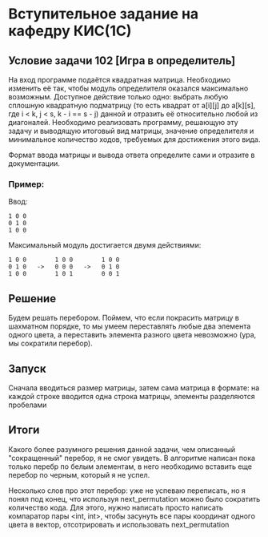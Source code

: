 # Вступительное задание на кафедру КИС(1С)

## Условие задачи 102 [Игра в определитель]

На вход программе подаётся квадратная матрица. Необходимо изменить её так, чтобы модуль определителя оказался максимально возможным.
Доступное действие только одно: выбрать любую сплошную квадратную подматрицу (то есть квадрат от a[i][j] до a[k][s], где i < k, j < s, k - i == s - j) данной и отразить её относительно любой из диагоналей.
Необходимо реализовать программу, решающую эту задачу и выводящую итоговый вид матрицы, значение определителя и минимальное количество ходов, требуемых для достижения этого вида.

Формат ввода матрицы и вывода ответа определите сами и отразите в документации.
### Пример:
Ввод:
```
1 0 0
0 1 0
1 0 0
```
Максимальный модуль достигается двумя действиями:
```
1 0 0        1 0 0        1 0 0
0 1 0   ->   0 0 0   ->   0 1 0
1 0 0        1 0 1        0 0 1
```

## Решение

Будем решать перебором. Поймем, что если покрасить матрицу в шахматном порядке, то мы умеем переставлять любые два элемента одного цвета, а 
переставить элемента разного цвета невозможно (ура, мы сократили перебор).


## Запуск

Сначала вводиться размер матрицы, затем сама матрица в формате: на каждой строке вводится одна строка матрицы, элементы разделяются пробелами

## Итоги
Какого более разумного решения данной задачи, чем описанный "сокращенный" перебор, я не смог увидеть. В алгоритме написан пока только перебр по белым элементам, в него необходимо вставить еще перебор по черным, который я не успел.

Несколько слов про этот перебор: уже не успеваю переписать, но я понял под конец, что используя next_permutation можно было сократить количество кода. Для этого, нужно написать просто написать компаратор пары <int, int>, чтобы засунуть все пары координат одного цвета в вектор, отсотрировать и использовать next_permutation
